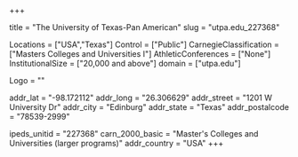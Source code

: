
+++

title = "The University of Texas-Pan American"
slug = "utpa.edu_227368"

Locations = ["USA","Texas"]
Control = ["Public"]
CarnegieClassification = ["Masters Colleges and Universities I"]
AthleticConferences = ["None"]
InstitutionalSize = ["20,000 and above"]
domain = ["utpa.edu"]

Logo = ""

addr_lat = "-98.172112"
addr_long = "26.306629"
addr_street = "1201 W University Dr"
addr_city = "Edinburg"
addr_state = "Texas"
addr_postalcode = "78539-2999"

ipeds_unitid = "227368"
carn_2000_basic = "Master's Colleges and Universities (larger programs)"
addr_country = "USA"
+++
    
